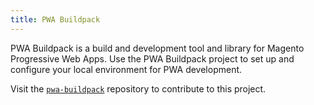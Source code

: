 ```yaml
---
title: PWA Buildpack
---
```


PWA Buildpack is a build and development tool and library for Magento Progressive Web Apps. 
Use the PWA Buildpack project to set up and configure your local environment for PWA development.

Visit the [`pwa-buildpack`] repository to contribute to this project.

[`pwa-buildpack`]: https://github.com/magento-research/pwa-buildpack